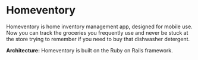 # Homeventory

Homeventory is home inventory management app, designed for mobile use.  Now you can track the groceries you frequently use and never be stuck at the store trying to remember if you need to buy that dishwasher detergent.

**Architecture:**
Homeventory is built on the Ruby on Rails framework.
